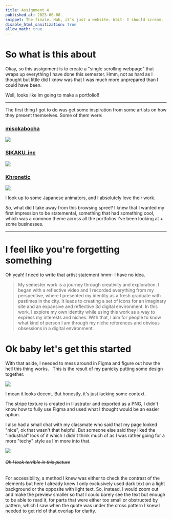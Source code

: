 ```yaml
---
title: Assignment 4
published_at: 2025-06-08
snippet: The finale. Nah, it's just a website. Wait- I should scream.
disable_html_sanitization: true
allow_math: true
---
```

# So what is this about
Okay, so this assignment is to create a "single scrolling webpage" that wraps up everything I have done this semester.
Hmm, not as hard as I thought but little did I know was that I was much more unprepared than I could have been.

Well, looks like im going to make a portfolio!!

---

The first thing I got to do was get some inspiration from some artists on how they present themselves. 
Some of them were:

### [misokabocha](https://quarter-d.com/)
![](miso.png)
### [SIKAKU_inc](https://4kaku.co.jp/)
![](shika.png)
### [Khronetic](https://www.kevform.tv/)
![](khro.png)

I look up to some Japanese animators, and I absolutely love their work.

*So,* what did I take away from this browsing spree?
I knew that I wanted my first impression to be statemental, something that had something cool, which was a common theme across all the portfolios I've been looking at + some businesses.

---
# I feel like you're forgetting something
Oh yeah! I need to write that artist statement hmm- I have no idea.

> My semester work is a journey through creativity and exploration. I began with a reflective video and I recorded everything from my perspective, where I presented my identity as a fresh graduate with pastimes in the city. It leads to creating a set of icons for an imaginary site and an expansive and reflective 3d digital environment. In this work, I explore my own identity while using this work as a way to express my interests and niches. With that, I aim for people to know what kind of person I am through my niche references and obvious obsessions in a digital environment.  

# Ok baby let's get this started
With that aside, I needed to mess around in Figma and figure out how the hell this thing works.
 
 This is the result of my panicky putting some design together.

 ![](skeleton.png)

I mean it looks decent. But honestly, it's just lacking some context.

The stripe texture is created in Illustrator and exported as a PNG, I didn't know how to fully use Figma and used what I thought would be an easier option.

I also had a small chat with my classmate who said that my page looked "nice", ok that wasn't that helpful. But someone else said they liked the "industrial" look of it which I didn't think much of as I was rather going for a more "techy" style as I'm more into that.

![](looks.png)
###### ~~Oh I look terrible in this picture~~

For accessibility, a method I knew was either to check the contrast of the elements but here I already knew I only exclusively used dark text on a light background or the opposite with light text. So, instead, I would zoom out and make the preview smaller so that I could barely see the text but enough to be able to read it, for parts that were either too small or obstructed by pattern, which I saw when the quote was under the cross pattern I knew I needed to get rid of that overlap for clarity.